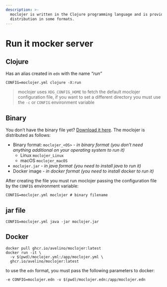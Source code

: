 ```yaml
---
description: >-
  moclojer is written in the Clojure programming language and is provided for
  distribution in some formats.
---
```


# Run it mocker server

## Clojure

Has an alias created in `edn` with the name _“run”_

```shell
CONFIG=moclojer.yml clojure -X:run
```

> moclojer uses `XDG_CONFIG_HOME` to fetch the default moclojer configuration file, if you want to set a different directory you must use the `-c` or `CONFIG` environment variable

## Binary

You don’t have the binary file yet? [Download it here](https://github.com/avelino/moclojer/releases/latest). The moclojer is distributed as follows:

* Binary format: `moclojer_<OS>` - _in binary format (you don’t need anything additional on your operating system to run it)_
  * Linux `moclojer_Linux`
  * macOS `moclojer_macOS`
* `moclojer.jar` - _in java format (you need to install java to run it)_
* Docker image - _in docker format (you need to install docker to run it)_

After creating the file you must run moclojer passing the configuration file by the `CONFIG` environment variable:

```shell
CONFIG=moclojer.yml moclojer # binary filename
```

## **jar file**

```shell
CONFIG=moclojer.yml java -jar moclojer.jar
```

## **Docker**

```shell
docker pull ghcr.io/avelino/moclojer:latest
docker run -it \
  -v $(pwd)/moclojer.yml:/app/moclojer.yml \
  ghcr.io/avelino/moclojer:latest
```

to use the `edn` format, you must pass the following parameters to docker:

`-e CONFIG=moclojer.edn -v $(pwd)/moclojer.edn:/app/moclojer.edn`
